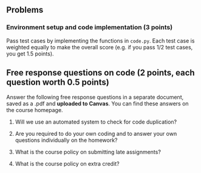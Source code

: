 ## Problems

### Environment setup and code implementation (3 points)
Pass test cases by implementing the functions in `code.py`. Each test case is weighted equally to make the overall score (e.g. if you pass 1/2 test cases, you get 1.5 points).

## Free response questions on code (2 points, each question worth 0.5 points) 
Answer the following free response questions in a separate document, saved as a .pdf and **uploaded to Canvas**. You can find these answers on the course homepage.

1. Will we use an automated system to check for code duplication?

2. Are you required to do your own coding and to answer your own questions individually on the homework? 

3. What is the course policy on submitting late assignments?

4. What is the course policy on extra credit?

 
